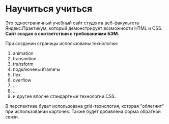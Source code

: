 # Научиться учиться 

Это одностраничный учебный сайт студента веб-факультета Яндекс.Практикум, который демонстрирует возможности HTML и CSS. 
**Сайт создан в соответствии с требованиями БЭМ.** 

При создании страницы использованы технологии:
1. animation
2. transmition
3. transform
4. подключены iframe'ы
5. flex
6. overflow
7. ...
8. ...
9. и другие вполне стандартные технологии CSS. 

В перспективе будет использована grid-технология, которая "облегчит" при использовании карточек. Также будет добавлена форма обратной связи.

